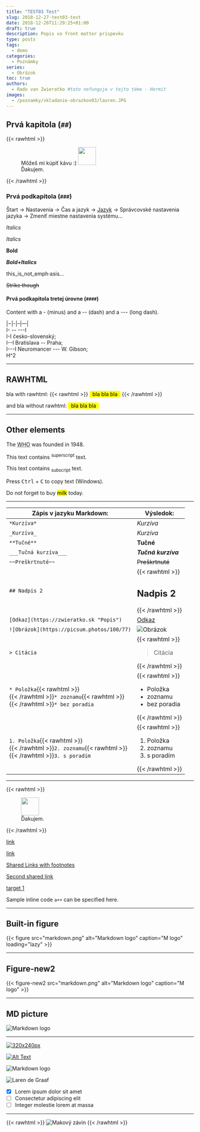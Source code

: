 ```yaml
---
title: "TEST03 Test"
slug: 2018-12-27-test03-test
date: 2018-12-26T11:29:25+01:00
draft: true
description: Popis vo front matter príspevku
type: posts
tags:
  - demo
categories:
  - Poznámky
series:
  - Obrázok
toc: true
authors: 
  - Rado van Zwieratko #toto nefunguje v tejto téme - Hermit
images: 
  - /poznamky/vkladanie-obrazkov03/lauren.JPG
---
```


## Prvá kapitola (`##`)

{{< rawhtml >}}
  <figure class="left">Môžeš mi kúpiť kávu :)
  <a href="https://zwerimex.com/" title="Môžeš mi kúpiť kávu :)"><img src="coffe02.svg" width="48" loading="lazy" /></a>
  <figcaption>Ďakujem.</figcaption>
  </figure>
{{< /rawhtml >}}

### Prvá podkapitola (`###`)

Štart -> Nastavenia -> Čas a jazyk -> [Jazyk](ms-settings:regionlanguage-quickime) -> Správcovské nastavenia jazyka -> Zmeniť miestne nastavenia systému...

*Italics*
  
 _Italics_
  
 __Bold__
  
 ___Bold+Italics___
  
 this_is_not_emph·asis…
  
 ~~Strike·though~~

#### Prvá podkapitola tretej úrovne (`####`)
  
 Content with a - (minus) and a -- (dash) and a --- (long dash).
  
  |&minus;|-|–|—|\
  I- -- ---I\
  I-I česko-slovenský;\
  I--I Bratislava -- Praha;\
  I---I Neuromancer --- W. Gibson;  
  H^2

---

## RAWHTML

bla with rawhtml: 
{{< rawhtml >}}
<mark> &nbsp; bla bla bla &nbsp;</mark>
{{< /rawhtml >}}

and bla without rawhtml: 
<mark> &nbsp; bla bla bla &nbsp;</mark>

---

## Other elements

The <abbr title="World Health Organization">WHO</abbr> was founded in 1948.

This text contains <sup>superscript</sup> text.

This text contains <sub>subscript</sub> text.

Press <kbd>Ctrl</kbd> + <kbd>C</kbd> to copy text (Windows).

Do not forget to buy <mark>milk</mark> today.

---

Zápis v jazyku Markdown: | Výsledok:
---|---
`*Kurzíva*` | *Kurzíva*
`_Kurzíva_` | _Kurzíva_
`**Tučné**` | **Tučné**
`___Tučná kurzíva___` | ___Tučná kurzíva___
`~~Preškrtnuté~~` | ~~Preškrtnuté~~
`## Nadpis 2` | {{< rawhtml >}} <h2>Nadpis 2</h2> {{< /rawhtml >}}
`[Odkaz](https://zwieratko.sk "Popis")` | [Odkaz](https://zwieratko.sk "Popis")
`![Obrázok](https://picsum.photos/100/77)` | ![Obrázok](https://picsum.photos/100/77)
`> Citácia` | {{< rawhtml >}} <blockquote>Citácia</blockquote> {{< /rawhtml >}}
`* Položka`{{< rawhtml >}}<br>{{< /rawhtml >}}`* zoznamu`{{< rawhtml >}}<br>{{< /rawhtml >}}`* bez poradia` | {{< rawhtml >}} <ul><li>Položka</li><li>zoznamu</li><li>bez poradia</li></ul> {{< /rawhtml >}}
`1. Položka`{{< rawhtml >}}<br>{{< /rawhtml >}}`2. zoznamu`{{< rawhtml >}}<br>{{< /rawhtml >}}`3. s poradím` | {{< rawhtml >}} <ol><li>Položka</li><li>zoznamu</li><li>s poradím</li></ol> {{< /rawhtml >}}


---

{{< rawhtml >}}
  <figure class="right">
  <a href="https://zwerimex.com/" title="Môžeš mi kúpiť kávu :)"><img src="coffe02.svg" width="48" loading="lazy" /></a>
  <figcaption>Ďakujem.</figcaption>
  </figure>
{{< /rawhtml >}}
  
 [link](https://picsum.photos/1024/768/?random)
  
 [link](http://link/path/to/target "TITLE ON LINK")
  
 [Shared Links with footnotes][target 1]
  
 [Second shared link][target 1]
  
 [target 1]
  
 [target 1]: http://footnote.com
  
 Sample inline code `a++` can be specified here.
 
 ---
 
 ## Built-in figure
 
{{< figure src="markdown.png" alt="Markdown logo" caption="M logo" loading="lazy" >}}

---

## Figure-new2

{{< figure-new2 src="markdown.png" alt="Markdown logo" caption="M logo" >}}

---

## MD picture

![Markdown logo](markdown.png "M logo")

---

[![320x240px](https://via.placeholder.com/320x240 "Some tooltip")](/poznamky)

[![Alt Text](UEFI.jpg "Optional Tooltip")](https://zwerimex.com/)

![Markdown logo](markdown.png)

![Laren de Graaf](lauren.JPG "Krásavica")

- [x]  Lorem ipsum dolor sit amet
- [ ] Consectetur adipiscing elit
- [ ] Integer molestie lorem at massa

---

{{< rawhtml >}}
  <picture width="960" height="960">
      <source srcset="img/makovy-zavin-960px.avif" type="image/avif" />
      <source srcset="img/makovy-zavin-960px.webp" type="image/webp" />
      <source src="makovy-zavin-960px.jpg" type="image/jpeg" />
      <img src="https://picsum.photos/960" alt="Makový závin" loading="lazy" />
  </picture>
{{< /rawhtml >}}
